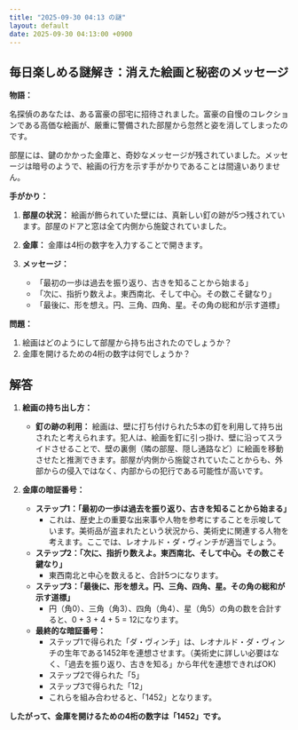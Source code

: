 ```yaml
---
title: "2025-09-30 04:13 の謎"
layout: default
date: 2025-09-30 04:13:00 +0900
---
```

## 毎日楽しめる謎解き：消えた絵画と秘密のメッセージ

**物語：**

名探偵のあなたは、ある富豪の邸宅に招待されました。富豪の自慢のコレクションである高価な絵画が、厳重に警備された部屋から忽然と姿を消してしまったのです。

部屋には、鍵のかかった金庫と、奇妙なメッセージが残されていました。メッセージは暗号のようで、絵画の行方を示す手がかりであることは間違いありません。

**手がかり：**

1.  **部屋の状況：** 絵画が飾られていた壁には、真新しい釘の跡が5つ残されています。部屋のドアと窓は全て内側から施錠されていました。
2.  **金庫：** 金庫は4桁の数字を入力することで開きます。
3.  **メッセージ：**

    *   「最初の一歩は過去を振り返り、古きを知ることから始まる」
    *   「次に、指折り数えよ。東西南北、そして中心。その数こそ鍵なり」
    *   「最後に、形を想え。円、三角、四角、星。その角の総和が示す道標」

**問題：**

1.  絵画はどのようにして部屋から持ち出されたのでしょうか？
2.  金庫を開けるための4桁の数字は何でしょうか？

## 解答

1.  **絵画の持ち出し方：**

    *   **釘の跡の利用：** 絵画は、壁に打ち付けられた5本の釘を利用して持ち出されたと考えられます。犯人は、絵画を釘に引っ掛け、壁に沿ってスライドさせることで、壁の裏側（隣の部屋、隠し通路など）に絵画を移動させたと推測できます。部屋が内側から施錠されていたことからも、外部からの侵入ではなく、内部からの犯行である可能性が高いです。

2.  **金庫の暗証番号：**

    *   **ステップ1：「最初の一歩は過去を振り返り、古きを知ることから始まる」**
        *   これは、歴史上の重要な出来事や人物を参考にすることを示唆しています。美術品が盗まれたという状況から、美術史に関連する人物を考えます。ここでは、レオナルド・ダ・ヴィンチが適当でしょう。
    *   **ステップ2：「次に、指折り数えよ。東西南北、そして中心。その数こそ鍵なり」**
        *   東西南北と中心を数えると、合計5つになります。
    *   **ステップ3：「最後に、形を想え。円、三角、四角、星。その角の総和が示す道標」**
        *   円（角0）、三角（角3）、四角（角4）、星（角5）の角の数を合計すると、0 + 3 + 4 + 5 = 12になります。
    *   **最終的な暗証番号：**
        *   ステップ1で得られた「ダ・ヴィンチ」は、レオナルド・ダ・ヴィンチの生年である1452年を連想させます。（美術史に詳しい必要はなく、「過去を振り返り、古きを知る」から年代を連想できればOK)
        *   ステップ2で得られた「5」
        *   ステップ3で得られた「12」
        *   これらを組み合わせると、「1452」となります。

**したがって、金庫を開けるための4桁の数字は「1452」です。**
